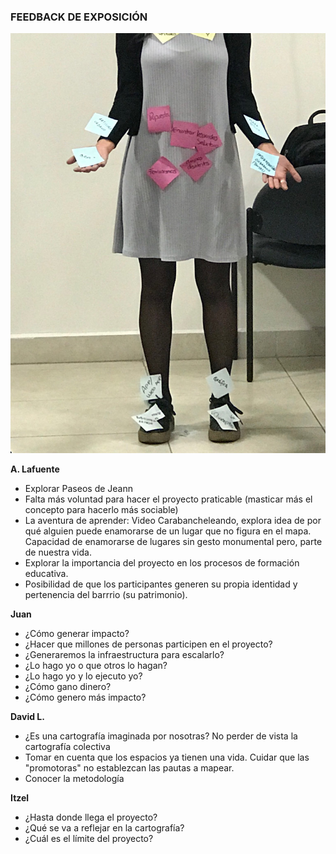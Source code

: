### FEEDBACK DE EXPOSICIÓN 

![performance presentación del proyecto](https://github.com/iLab-Openlabs/artilugios/blob/recipe/prototyping/grafemas/20171204_5_Feedback_Foto01.jpg)

**A. Lafuente**
* Explorar Paseos de Jeann
* Falta más voluntad para hacer el proyecto praticable (masticar más el concepto para hacerlo más sociable)
* La aventura de aprender: Video Carabancheleando, explora idea de por qué alguien puede enamorarse de un lugar que no figura en el mapa. Capacidad de enamorarse de lugares sin gesto monumental pero, parte de nuestra vida. 
* Explorar la importancia del proyecto en los procesos de formación educativa.
* Posibilidad de que los participantes generen su propia identidad y pertenencia del barrrio (su patrimonio).

**Juan**
* ¿Cómo generar impacto? 
* ¿Hacer que millones de personas participen en el proyecto? 
* ¿Generaremos la infraestructura para escalarlo?  
* ¿Lo hago yo o que otros lo hagan? 
* ¿Lo hago yo y lo ejecuto yo? 
* ¿Cómo gano dinero? 
* ¿Cómo genero más impacto?

**David L.**
* ¿Es una cartografía imaginada por nosotras? No perder de vista la cartografía colectiva
* Tomar en cuenta que los espacios ya tienen una vida. Cuidar que las "promotoras" no establezcan las pautas a mapear.
* Conocer la metodología

**Itzel**
* ¿Hasta donde llega el proyecto?
* ¿Qué se va a reflejar en la cartografía? 
* ¿Cuál es el límite del proyecto?
